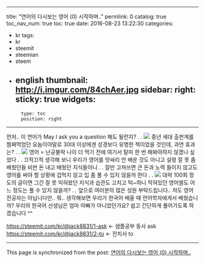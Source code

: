 
---
title: "연어의 다시보는 영어 (0) 시작하며.."
permlink: 0
catalog: true
toc_nav_num: true
toc: true
date: 2016-08-23 13:22:30
categories:
- kr
tags:
- kr
- steemit
- steemian
- steem
- english
thumbnail: http://i.imgur.com/84chAer.jpg
sidebar:
    right:
        sticky: true
widgets:
    -
        type: toc
        position: right
---


먼저..
이 연어가 May I ask you a question 해도 될런지?
.
.
![](http://i.imgur.com/84chAer.jpg)
중년 세대 출판계를 찜쪄먹었던 요놈이야말로
30대 이상에겐 성경보다 유명한 책이었을 것인데, 과연 효과는?
.
.
![](http://i.imgur.com/85bamlZ.jpg)
영어 = 난공불락
나이 더 먹기 전에 여기서 탈피 한 번 해봐야하지 않겠나 싶었다
.
.
끄적끄적 생각해 보니
우리가 영어를 앗싸리 안 배운 것도 아니고
설령 잘 못 좀 배웠던들 비싼 돈 내고 배웠던 지식들이니
.
.
잘만 고쳐쓰면 큰 돈과 노력 들이지 않고도
영어를 써야 할 상황에 겁먹지 않고 입 좀 풀 수 있지 않을까 한다
.
.
![](http://i.imgur.com/dv6bsuE.jpg)
대략 100회 정도의 글이면
그간 잘 못 익혀왔던 지식과 습관도 고치고
턱~하니 막혀있던  영어썰도 어느 정도는 풀 수 있지 않을까?
.
.
앞으로 여러분의 많은 성원 부탁드립니다..
저도 영어 전공자는 아닙니다만..
뭐.. 생각해보면 우리가  한국어 배울 때 언어학자에게서 배웠습니까?
우리의 한국어 선생님은 엄마 아빠가 아니었던가요? 
쉽고 간단하게 풀어가도록 하겠습니다 ^^


https://steemit.com/kr/@jack8831/1-ask <- 샘플공부 동사 ask
https://steemit.com/kr/@jack8831/2-to <- 전치사 to

- - -

This page is synchronized from the post: [연어의 다시보는 영어 (0) 시작하며..](https://steemit.com/@jack8831/0)
